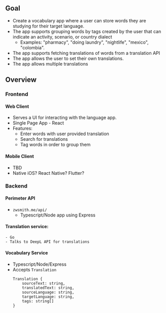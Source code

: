 ## Goal
- Create a vocabulary app where a user can store words they are studying for their target language. 
- The app supports grouping words by tags created by the user that can indicate an activity, scenario, or country dialect
	- Examples: "pharmacy", "doing laundry", "nightlife", "mexico", "colombia".
- The app supports fetching translations of words from a translation API
- The app allows the user to set their own translations. 
- The app allows multiple translations
## Overview
### Frontend
#### Web Client
- Serves a UI for interacting with the language app.
- Single Page App - React
- Features:
	- Enter words with user provided translation
	- Search for translations
	- Tag words in order to group them
#### Mobile Client
 - TBD
 - Native iOS? React Native? Flutter?
### Backend
#### Perimeter API
- `zwsmith.me/api/`
	- Typescript/Node app using Express
#### Translation service:
	- Go
	- Talks to DeepL API for translations
#### Vocabulary Service
- Typescript/Node/Express
- Accepts `Translation`
	```
	Translation {
		sourceText: string,
		translatedText: string,
		sourceLanguage: string,
		targetLanguage: string,
		tags: string[]
	}
```
